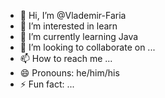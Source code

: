 - 👋 Hi, I’m @Vlademir-Faria
- 👀 I’m interested in learn
- 🌱 I’m currently learning Java
- 💞️ I’m looking to collaborate on ...
- 📫 How to reach me ...
- 😄 Pronouns: he/him/his
- ⚡ Fun fact: ...

<!---
Vlademir-Faria/Vlademir-Faria is a ✨ special ✨ repository because its `README.md` (this file) appears on your GitHub profile.
You can click the Preview link to take a look at your changes.
--->
